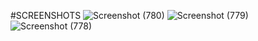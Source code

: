 #SCREENSHOTS
![Screenshot (780)](https://github.com/Rahul0290/500083007/assets/89136528/e3553f95-fc24-479e-9f1a-f1e8c26a58e8)
![Screenshot (779)](https://github.com/Rahul0290/500083007/assets/89136528/ebcb518d-26af-48f0-b152-d8b04c065333)
![Screenshot (778)](https://github.com/Rahul0290/500083007/assets/89136528/aa1ed0d6-ae0e-4cd8-93e9-e82b101c72aa)

